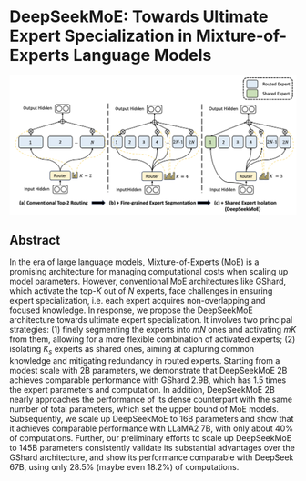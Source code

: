 # DeepSeekMoE: Towards Ultimate Expert Specialization in Mixture-of-Experts Language Models

<p align="center">
<img src="fig2.png" width="600" title="blank">
</p>

## Abstract

In the era of large language models, Mixture-of-Experts (MoE) is a promising
architecture for managing computational costs when scaling up model parameters.
However, conventional MoE architectures like GShard, which activate the top-$K$
out of $N$ experts, face challenges in ensuring expert specialization, i.e.
each expert acquires non-overlapping and focused knowledge. In response, we
propose the DeepSeekMoE architecture towards ultimate expert specialization. It
involves two principal strategies: (1) finely segmenting the experts into $mN$
ones and activating $mK$ from them, allowing for a more flexible combination of
activated experts; (2) isolating $K_s$ experts as shared ones, aiming at
capturing common knowledge and mitigating redundancy in routed experts.
Starting from a modest scale with 2B parameters, we demonstrate that
DeepSeekMoE 2B achieves comparable performance with GShard 2.9B, which has 1.5
times the expert parameters and computation. In addition, DeepSeekMoE 2B nearly
approaches the performance of its dense counterpart with the same number of
total parameters, which set the upper bound of MoE models. Subsequently, we
scale up DeepSeekMoE to 16B parameters and show that it achieves comparable
performance with LLaMA2 7B, with only about 40% of computations. Further, our
preliminary efforts to scale up DeepSeekMoE to 145B parameters consistently
validate its substantial advantages over the GShard architecture, and show its
performance comparable with DeepSeek 67B, using only 28.5% (maybe even 18.2%)
of computations.
